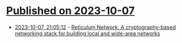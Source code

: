 # [Published on 2023-10-07](index.md)

* [2023-10-07, 21:05:12](https://lobste.rs/s/pjsk0h/reticulum_network_cryptography_based) - [Reticulum Network: A cryptography-based networking stack for building local and wide-area networks](http://reticulum.network/)

